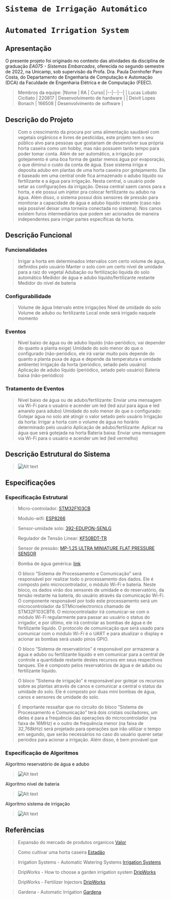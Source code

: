 # `Sistema de Irrigação Automático`
# `Automated Irrigation System`

## Apresentação

O presente projeto foi originado no contexto das atividades da disciplina de graduação *EA075 - Sistemas Embarcados*, 
oferecida no segundo semestre de 2022, na Unicamp, sob supervisão da Profa. Dra. Paula Dornhofer Paro Costa, do Departamento de Engenharia de Computação e Automação (DCA) da Faculdade de Engenharia Elétrica e de Computação (FEEC).

> Membros da equipe:
> |Nome  | RA | Curso|
> |--|--|--|
> | Lucas Lobato Ciciliato  | 220817  | Desenvolvimento de hardware |
> | Deivit Lopes Bonach  | 166508  | Desenvolvimento de software |


## Descrição do Projeto
> Com o crescimento da procura por uma alimentação saudável com vegetais orgânicos e livres de pesticidas, este projeto tem o seu público alvo para pessoas que
> gostariam de desenvolver sua própria horta caseira como um hobby, mas não possuem tanto tempo para poder tomar conta. Além de ser automático, a irrigação por
> gotejamento é uma boa forma de gastar menos água por evaporação, o que diminui o custo da conta de água. 
> Esse sistema irriga e deposita adubo em plantas de uma horta caseira por gotejamento. Ele é baseado em uma central onde fica armazenado o adubo líquido
> ou fertilizante e a água para irrigação. Nesta central, o usuário pode setar as configurações da irrigação.
> Dessa central saem canos para a horta, e ele possui um injetor pra colocar fertilizante ou adubo na água. 
> Além disso, o sistema possuí dois sensores de pressão para monitorar a capacidade de água e
> adubo líquido restante (caso não seja possível deixar uma torneira conectada no sistema). Nos canos existem furos intermediários que podem ser acionados de maneira independentes para irrigar partes específicas da horta.
>

## Descrição Funcional

### Funcionalidades
> Irrigar a horta em determinados intervalos com certo volume de água, definidos pelo usuário
> Manter o solo com um certo nível de umidade para a raiz do vegetal
> Adubação ou fertilização líquida do solo automático
> Medidor de água e adubo líquido/fertilizante restante
> Medidor do nível de bateria

### Configurabilidade
> Volume de água
> Intervalo entre irrigações
> Nível de umidade do solo
> Volume de adubo ou fertilizante
> Local onde será irrigado naquele momento

### Eventos
> Nível baixo de água ou de adubo líquido (não-periódico, vai depender do quanto a planta exige)
> Umidade do solo menor do que o configurado (não-periódico, ele irá variar muito pois depende do quanto a planta puxa de água e depende
> da temperatura e umidade ambiente)
> Irrigação da horta (periódico, setado pelo usuário)
> Aplicação de adubo líquido (periódico, setado pelo usuário)
> Bateria baixa (não-periódico)

### Tratamento de Eventos
> Nível baixo de água ou de adubo/fertilizante: Enviar uma mensagem via Wi-Fi para o usuário e acender um led (led azul para água e led amarelo para adubo)
> Umidade do solo menor do que o configurado: Gotejar água no solo até atingir o valor setado pelo usuário
> Irrigação da horta: Irrigar a horta com o volume de água no horário determinado pelo usuário
> Aplicação de adubo/fertilizante: Aplicar na água que será gotejada na horta
> Bateria baixa: Enviar uma mensagem via Wi-Fi para o usuário e acender um led (led vermelho)

## Descrição Estrutural do Sistema
> <img title="a title" alt="Alt text" src="https://raw.githubusercontent.com/Lobato-B3313/ea075/1669fc1ca83abd8f34cf037b9d73f4315930ea1e/2022.2/irrigador-horta/images/diagram.svg">

## Especificações

### Especificação Estrutural

> Micro-controlador: [STM32F103CB](https://www.st.com/content/st_com/en/products/microcontrollers-microprocessors/stm32-32-bit-arm-cortex-mcus/stm32-mainstream-mcus/stm32f1-series/stm32f103/stm32f103cb.html)

> Modulo-wifi: [ESP8266](https://www.robocore.net/wifi/modulo-wifi-esp8266)

> Sensor-umidade solo: [392-EDUPON-SENLG](https://www.mouser.com/ProductDetail/STEMinds/EDUPON-SENLG?qs=QNEnbhJQKvaVLsRNVVZeYw%3D%3D)

> Regulador de Tensão Linear: [KF50BDT-TR](https://www.st.com/en/power-management/kfxx.html)

> Sensor de pressão: [MP-1.25 ULTRA MINIATURE FLAT PRESSURE SENSOR](https://www.althensensors.com/media/29757/mp-1-25-ultra-miniature-flat-pressure-sensor-en.pdf)

> Bomba de água genérica: [link](https://www.baudaeletronica.com.br/mini-bomba-de-agua-submersivel-5v.html?gclid=CjwKCAjw5P2aBhAlEiwAAdY7dKnaw92g9KBMIXnRh0uPQ8sluj-jkq_YxA1S1TjTgT_wLM4kPu1H9hoCqpYQAvD_BwE)

> O bloco “Sistema de Processamento e Comunicação” será responsável por realizar todo o processamento dos dados. Ele é composto pelo microcontrolador, o módulo Wi-Fi e bateria.  Neste bloco, os dados virão dos sensores de umidade e do reservatório, da tensão restante na bateria, do usuário através da comunicação Wi-Fi. O componente responsável por todo este processamento será um microcontrolador da STMicroelectronics chamado de STM32F103CBT6. O microcontrolador irá comunicar-se com o módulo Wi-Fi regularmente para passar ao usuário o status do irrigador, e por último, ele irá controlar as bombas de água e de fertilizante líquido. O protocolo de comunicação que será usado para comunicar com o módulo Wi-Fi é o UART e para atualizar o display e acionar as bombas será usado pinos GPIO.

> O bloco “Sistema de reservatórios” é responsável por armazenar a água e adubo ou fertilizante líquido e em comunicar para a central de controle a quantidade restante destes recursos em seus respectivos tanques. Ele é composto pelos reservatórios de água e de adubo ou fertilizante líquido.

> O bloco “Sistema de irrigação” é responsável por gotejar os recursos sobre as plantas através de canos e comunicar a central o status da umidade do solo. Ele é composto por duas mini bombas de água, canos e sensores de umidade do solo.

> É importante ressaltar que no circuito do bloco “Sistema de Processamento e Comunicação” terá dois cristais osciladores, um deles é para a frequência das operações do microcontrolador (na faixa de 16MHz) e o outro de frequência menor (na faixa de 32,768kHz) será projetado para operações que irão utilizar o tempo em segundo, que serão necessários no caso do usuário querer setar períodos para acionar a irrigação. Além disso, é bem provável que

### Especificação de Algoritmos 

Algoritmo reservatório de água e adubo
> <img title="a title" alt="Alt text" src="https://raw.githubusercontent.com/Lobato-B3313/ea075/a7f233d5c7e6227305e15914f0450e0f48069358/2022.2/irrigador-horta/images/diagrama_agua.svg">

Algoritmo nível de bateria
> <img title="a title" alt="Alt text" src="https://raw.githubusercontent.com/Lobato-B3313/ea075/a7f233d5c7e6227305e15914f0450e0f48069358/2022.2/irrigador-horta/images/diagrama_bateria.svg">

Algoritmo sistema de irrigação
> <img title="a title" alt="Alt text" src="https://raw.githubusercontent.com/Lobato-B3313/ea075/a7f233d5c7e6227305e15914f0450e0f48069358/2022.2/irrigador-horta/images/diagrama_irrigacao.svg">

## Referências
> Expansão do mercado de produtos organicos [Valor](https://valor.globo.com/empresas/esg/noticia/2022/09/09/de-cosmeticos-a-alimentos-mercado-de-produtos-verdes-esta-em-franca.ghtml)
 
> Como cultivar uma horta caseira [Estadão](https://revistacasaejardim.globo.com/Casa-e-Jardim/Paisagismo/noticia/2022/08/10-dicas-simples-e-certeiras-para-ter-uma-horta-caseira-saudavel.html)

> Irrigation Systems - Automatic Watering Systems [Irrigation Systems](https://www.gardeners.com/how-to/about-snip-n-drip/7886.html)

> DripWorks - How to choose a garden irrigation system [DripWorks](https://www.dripworks.com/blog/how-to-choose-a-garden-irrigation-system)

> DripWorks - Fertilizer Injectors [DripWorks](https://www.dripworks.com/drip-irrigation/fertilizer-injectors)

> Gardena - Automatic Irrigation [Gardena](https://www.gardena.com/int/products/guidance/automatic-irrigation/)
